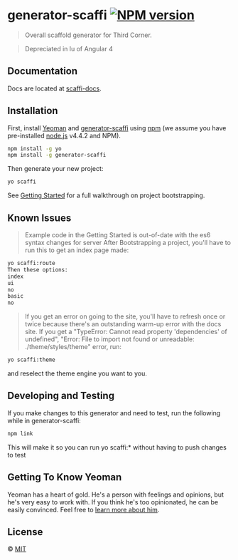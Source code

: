 # generator-scaffi [![NPM version][npm-image]][npm-url]
> Overall scaffold generator for Third Corner. 

> Depreciated in lu of Angular 4

## Documentation
Docs are located at [scaffi-docs](http://scaffi-docs.azurewebsites.net).

## Installation

First, install [Yeoman](http://yeoman.io) and [generator-scaffi](https://github.com/ThirdCorner/generator-scaffi) using 
[npm](https://www.npmjs.com/) (we assume you have pre-installed [node.js](https://nodejs.org/) v4.4.2 and NPM).

```bash
npm install -g yo
npm install -g generator-scaffi
```

Then generate your new project:

```bash
yo scaffi
```
See [Getting Started](http://scaffi-docs.azurewebsites.net/overview/getting-started/) for a full walkthrough on project bootstrapping.
 
## Known Issues
> Example code in the Getting Started is out-of-date with the es6 syntax changes for server
> After Bootstrapping a project, you'll have to run this to get an index page made:
```bash
yo scaffi:route
Then these options:
index
ui
no
basic
no
```
> If you get an error on going to the site, you'll have to refresh once or twice because there's an outstanding warm-up error with the docs site.
> If you get a "TypeError: Cannot read property 'dependencies' of undefined", "Error: File to import not found or unreadable: ./theme/styles/theme" error, run:
```bash
yo scaffi:theme
```
and reselect the theme engine you want to you.

## Developing and Testing
If you make changes to this generator and need to test, run the following while in generator-scaffi:
```bash
npm link
```
This will make it so you can run yo scaffi:* without having to push changes to test


## Getting To Know Yeoman

Yeoman has a heart of gold. He&#39;s a person with feelings and opinions, but he&#39;s very easy to work with. If you think he&#39;s too opinionated, he can be easily convinced. Feel free to [learn more about him](http://yeoman.io/).

## License

 © [MIT]()


[npm-image]: https://badge.fury.io/js/generator-scaffi.svg
[npm-url]: https://npmjs.org/package/generator-scaffi
